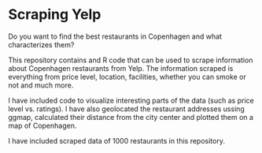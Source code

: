 # Scraping Yelp
Do you want to find the best restaurants in Copenhagen and what characterizes them?

This repository contains and R code that can be used to scrape information about Copenhagen restaurants from Yelp. The information scraped is everything from price level, location, facilities, whether you can smoke or not and much more. 

I have included code to visualize interesting parts of the data (such as price level vs. ratings). I have also geolocated the restaurant addresses ussing ggmap, calculated their distance from the city center and plotted them on a map of Copenhagen.

I have included scraped data of 1000 restaurants in this repository.
